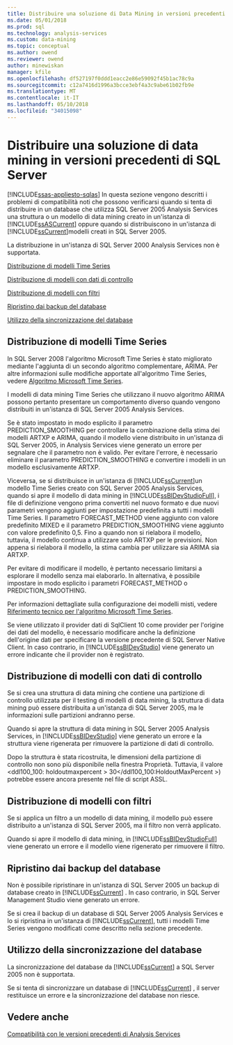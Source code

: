 ```yaml
---
title: Distribuire una soluzione di Data Mining in versioni precedenti di SQL Server | Documenti Microsoft
ms.date: 05/01/2018
ms.prod: sql
ms.technology: analysis-services
ms.custom: data-mining
ms.topic: conceptual
ms.author: owend
ms.reviewer: owend
author: minewiskan
manager: kfile
ms.openlocfilehash: df527197f0ddd1eacc2e86e59092f45b1ac78c9a
ms.sourcegitcommit: c12a7416d1996a3bcce3ebf4a3c9abe61b02fb9e
ms.translationtype: MT
ms.contentlocale: it-IT
ms.lasthandoff: 05/10/2018
ms.locfileid: "34015098"
---
```

# <a name="deploy-a-data-mining-solution-to-previous-versions-of-sql-server"></a>Distribuire una soluzione di data mining in versioni precedenti di SQL Server
[!INCLUDE[ssas-appliesto-sqlas](../../includes/ssas-appliesto-sqlas.md)]
  In questa sezione vengono descritti i problemi di compatibilità noti che possono verificarsi quando si tenta di distribuire in un database che utilizza SQL Server 2005 Analysis Services una struttura o un modello di data mining creato in un'istanza di [!INCLUDE[ssASCurrent](../../includes/ssascurrent-md.md)] oppure quando si distribuiscono in un'istanza di [!INCLUDE[ssCurrent](../../includes/sscurrent-md.md)]modelli creati in SQL Server 2005.  
  
 La distribuzione in un'istanza di SQL Server 2000 Analysis Services non è supportata.  
  
 [Distribuzione di modelli Time Series](#bkmk_TimeSeries)  
  
 [Distribuzione di modelli con dati di controllo](#bkmk_Holdout)  
  
 [Distribuzione di modelli con filtri](#bkmk_Filter)  
  
 [Ripristino dai backup del database](#bkmk_Backup)  
  
 [Utilizzo della sincronizzazione del database](#bkmk_Synch)  
  
##  <a name="bkmk_TimeSeries"></a> Distribuzione di modelli Time Series  
 In SQL Server 2008 l'algoritmo Microsoft Time Series è stato migliorato mediante l'aggiunta di un secondo algoritmo complementare, ARIMA. Per altre informazioni sulle modifiche apportate all'algoritmo Time Series, vedere [Algoritmo Microsoft Time Series](../../analysis-services/data-mining/microsoft-time-series-algorithm.md).  
  
 I modelli di data mining Time Series che utilizzano il nuovo algoritmo ARIMA possono pertanto presentare un comportamento diverso quando vengono distribuiti in un'istanza di SQL Server 2005 Analysis Services.  
  
 Se è stato impostato in modo esplicito il parametro PREDICTION_SMOOTHING per controllare la combinazione della stima dei modelli ARTXP e ARIMA, quando il modello viene distribuito in un'istanza di SQL Server 2005, in Analysis Services viene generato un errore per segnalare che il parametro non è valido. Per evitare l'errore, è necessario eliminare il parametro PREDICTION_SMOOTHING e convertire i modelli in un modello esclusivamente ARTXP.  
  
 Viceversa, se si distribuisce in un'istanza di [!INCLUDE[ssCurrent](../../includes/sscurrent-md.md)]un modello Time Series creato con SQL Server 2005 Analysis Services, quando si apre il modello di data mining in [!INCLUDE[ssBIDevStudioFull](../../includes/ssbidevstudiofull-md.md)], i file di definizione vengono prima convertiti nel nuovo formato e due nuovi parametri vengono aggiunti per impostazione predefinita a tutti i modelli Time Series. Il parametro FORECAST_METHOD viene aggiunto con valore predefinito MIXED e il parametro PREDICTION_SMOOTHING viene aggiunto con valore predefinito 0,5. Fino a quando non si rielabora il modello, tuttavia, il modello continua a utilizzare solo ARTXP per le previsioni. Non appena si rielabora il modello, la stima cambia per utilizzare sia ARIMA sia ARTXP.  
  
 Per evitare di modificare il modello, è pertanto necessario limitarsi a esplorare il modello senza mai elaborarlo. In alternativa, è possibile impostare in modo esplicito i parametri FORECAST_METHOD o PREDICTION_SMOOTHING.  
  
 Per informazioni dettagliate sulla configurazione dei modelli misti, vedere [Riferimento tecnico per l'algoritmo Microsoft Time Series](../../analysis-services/data-mining/microsoft-time-series-algorithm-technical-reference.md).  
  
 Se viene utilizzato il provider dati di SqlClient 10 come provider per l'origine dei dati del modello, è necessario modificare anche la definizione dell'origine dati per specificare la versione precedente di SQL Server Native Client. In caso contrario, in [!INCLUDE[ssBIDevStudio](../../includes/ssbidevstudio-md.md)] viene generato un errore indicante che il provider non è registrato.  
  
##  <a name="bkmk_Holdout"></a> Distribuzione di modelli con dati di controllo  
 Se si crea una struttura di data mining che contiene una partizione di controllo utilizzata per il testing di modelli di data mining, la struttura di data mining può essere distribuita a un'istanza di SQL Server 2005, ma le informazioni sulle partizioni andranno perse.  
  
 Quando si apre la struttura di data mining in SQL Server 2005 Analysis Services, in [!INCLUDE[ssBIDevStudio](../../includes/ssbidevstudio-md.md)] viene generato un errore e la struttura viene rigenerata per rimuovere la partizione di dati di controllo.  
  
 Dopo la struttura è stata ricostruita, le dimensioni della partizione di controllo non sono più disponibile nella finestra Proprietà. Tuttavia, il valore \<ddl100_100: holdoutmaxpercent > 30\</ddl100_100:HoldoutMaxPercent >) potrebbe essere ancora presente nel file di script ASSL.  
  
##  <a name="bkmk_Filter"></a> Distribuzione di modelli con filtri  
 Se si applica un filtro a un modello di data mining, il modello può essere distribuito a un'istanza di SQL Server 2005, ma il filtro non verrà applicato.  
  
 Quando si apre il modello di data mining, in [!INCLUDE[ssBIDevStudioFull](../../includes/ssbidevstudiofull-md.md)] viene generato un errore e il modello viene rigenerato per rimuovere il filtro.  
  
##  <a name="bkmk_Backup"></a> Ripristino dai backup del database  
 Non è possibile ripristinare in un'istanza di SQL Server 2005 un backup di database creato in [!INCLUDE[ssCurrent](../../includes/sscurrent-md.md)] . In caso contrario, in SQL Server Management Studio viene generato un errore.  
  
 Se si crea il backup di un database di SQL Server 2005 Analysis Services e lo si ripristina in un'istanza di [!INCLUDE[ssCurrent](../../includes/sscurrent-md.md)], tutti i modelli Time Series vengono modificati come descritto nella sezione precedente.  
  
##  <a name="bkmk_Synch"></a> Utilizzo della sincronizzazione del database  
 La sincronizzazione del database da [!INCLUDE[ssCurrent](../../includes/sscurrent-md.md)] a SQL Server 2005 non è supportata.  
  
 Se si tenta di sincronizzare un database di [!INCLUDE[ssCurrent](../../includes/sscurrent-md.md)] , il server restituisce un errore e la sincronizzazione del database non riesce.  
  
## <a name="see-also"></a>Vedere anche  
 [Compatibilità con le versioni precedenti di Analysis Services](../../analysis-services/analysis-services-backward-compatibility.md)  
  
  
